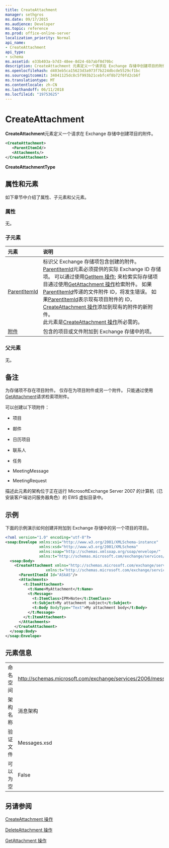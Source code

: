 ```yaml
---
title: CreateAttachment
manager: sethgros
ms.date: 09/17/2015
ms.audience: Developer
ms.topic: reference
ms.prod: office-online-server
localization_priority: Normal
api_name:
- CreateAttachment
api_type:
- schema
ms.assetid: e33b403a-b7d3-48ee-8d24-6b7abf0d70bc
description: CreateAttachment 元素定义一个请求在 Exchange 存储中创建项目的附件。
ms.openlocfilehash: d403eb5ca15623d3a973f7b224dbcde5529cf1bc
ms.sourcegitcommit: 34041125dc8c5f993b21cebfc4f8b72f0fd2cb6f
ms.translationtype: MT
ms.contentlocale: zh-CN
ms.lasthandoff: 06/11/2018
ms.locfileid: "19753625"
---
```

# <a name="createattachment"></a>CreateAttachment

**CreateAttachment**元素定义一个请求在 Exchange 存储中创建项目的附件。 
  
```xml
<CreateAttachment>
   <ParentItemId/>
   <Attachments/>
</CreateAttachment>
```

 **CreateAttachmentType**
## <a name="attributes-and-elements"></a>属性和元素

如下章节中介绍了属性、子元素和父元素。
  
### <a name="attributes"></a>属性

无。
  
### <a name="child-elements"></a>子元素

|**元素**|**说明**|
|:-----|:-----|
|[ParentItemId](parentitemid.md) <br/> |标识父 Exchange 存储项包含创建的附件。 [ParentItemId](parentitemid.md)元素必须提供的实际 Exchange ID 存储项。 可以通过使用[GetItem 操作](getitem-operation.md); 来检索实际存储项目通过使用[GetAttachment 操作](getattachment-operation.md)检索附件。 如果[ParentItemId](parentitemid.md)传递的文件附件 ID，将发生错误。 如果[ParentItemId](parentitemid.md)表示现有项目附件的 ID， [CreateAttachment 操作](createattachment-operation.md)添加到现有的附件的新附件。  <br/> 此元素是[CreateAttachment 操作](createattachment-operation.md)所必需的。  <br/> |
|[附件](attachments-ex15websvcsotherref.md) <br/> |包含的项目或文件附加到 Exchange 存储中的项。  <br/> |
   
### <a name="parent-elements"></a>父元素

无。
  
## <a name="remarks"></a>备注

为存储项不存在项目附件。 仅存在为项目附件或另一个附件。 只能通过使用[GetAttachment](getattachment.md)请求检索项附件。 
  
可以创建以下项附件：
  
- 项目
    
- 邮件
    
- 日历项目
    
- 联系人
    
- 任务
    
- MeetingMessage
    
- MeetingRequest
    
描述此元素的架构位于正在运行 MicrosoftExchange Server 2007 的计算机（已安装客户端访问服务器角色）的 EWS 虚拟目录中。
  
## <a name="example"></a>示例

下面的示例演示如何创建并附加到 Exchange 存储中的另一个项目的项目。
  
```XML
<?xml version="1.0" encoding="utf-8"?>
<soap:Envelope xmlns:xsi="http://www.w3.org/2001/XMLSchema-instance"
               xmlns:xsd="http://www.w3.org/2001/XMLSchema"
               xmlns:soap="http://schemas.xmlsoap.org/soap/envelope/"
               xmlns:t="http://schemas.microsoft.com/exchange/services/2006/types">
  <soap:Body>
    <CreateAttachment xmlns="http://schemas.microsoft.com/exchange/services/2006/messages" 
                  xmlns:t="http://schemas.microsoft.com/exchange/services/2006/types">
      <ParentItemId Id="ASkAS"/>
      <Attachments>
        <t:ItemAttachment>
          <t:Name>MyAttachment</t:Name>
          <t:Message>
            <t:ItemClass>IPM>Note</t:ItemClass>
            <t:Subject>My attachment subject</t:Subject>
            <t:Body BodyType="Text">My attachment body</t:Body>
          </t:Message>
        </t:ItemAttachment>
      </Attachments>
    </CreateAttachment>
  </soap:Body>
</soap:Envelope>
```

## <a name="element-information"></a>元素信息

|||
|:-----|:-----|
|命名空间  <br/> |http://schemas.microsoft.com/exchange/services/2006/messages  <br/> |
|架构名称  <br/> |消息架构  <br/> |
|验证文件  <br/> |Messages.xsd  <br/> |
|可以为空  <br/> |False  <br/> |
   
## <a name="see-also"></a>另请参阅



[CreateAttachment 操作](createattachment-operation.md)
  
[DeleteAttachment 操作](deleteattachment-operation.md)
  
[GetAttachment 操作](getattachment-operation.md)

